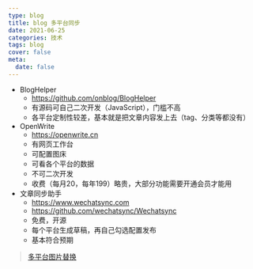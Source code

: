 ```yaml
---
type: blog
title: blog 多平台同步
date: 2021-06-25
categories: 技术
tags: blog
cover: false
meta:
  date: false
---
```




<!-- more -->

- BlogHelper
  - https://github.com/onblog/BlogHelper
  - 有源码可自己二次开发（JavaScript），门槛不高
  - 各平台定制性较差，基本就是把文章内容发上去（tag、分类等都没有）
- OpenWrite
  - https://openwrite.cn
  - 有网页工作台
  - 可配置图床
  - 可看各个平台的数据
  - 不可二次开发
  - 收费（每月20，每年199）略贵，大部分功能需要开通会员才能用
- 文章同步助手
  - https://www.wechatsync.com
  - https://github.com/wechatsync/Wechatsync
  - 免费，开源
  - 每个平台生成草稿，再自己勾选配置发布
  - 基本符合预期



> [多平台图片替换](https://www.cnblogs.com/stulzq/p/9217301.html)

